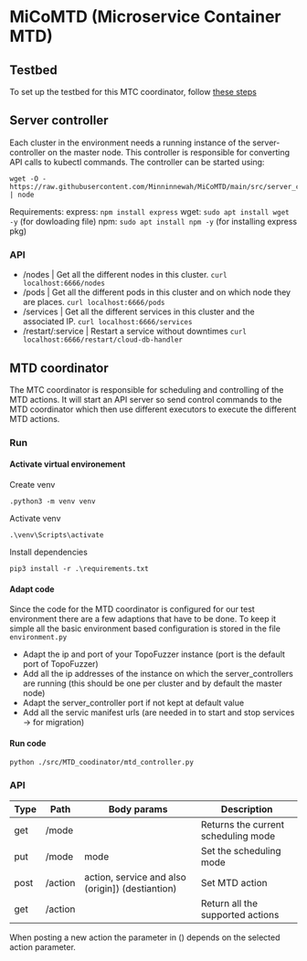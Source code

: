 # MiCoMTD (Microservice Container MTD)


## Testbed
To set up the testbed for this MTC coordinator, follow [these steps](https://github.com/Minninnewah/MiCoMTD/tree/main/testbed#readme)

## Server controller
Each cluster in the environment needs a running instance of the server-controller on the master node. This controller is responsible for converting API calls to kubectl commands. The controller can be started using:
```
wget -O - https://raw.githubusercontent.com/Minninnewah/MiCoMTD/main/src/server_controller/index.js | node
```
Requirements:
express: ```npm install express```
wget: ```sudo apt install wget -y``` (for dowloading file)
npm: ```sudo apt install npm -y``` (for installing express pkg)

### API
- /nodes              | Get all the different nodes in this cluster. ```curl localhost:6666/nodes```
- /pods               | Get all the different pods in this cluster and on which node they are places. ```curl localhost:6666/pods```
- /services           | Get all the different services in this cluster and the associated IP. ```curl localhost:6666/services```
- /restart/:service   | Restart a service without downtimes ```curl localhost:6666/restart/cloud-db-handler```

## MTD coordinator
The MTC coordinator is responsible for scheduling and controlling of the MTD actions. It will start an API server so send control commands to the MTD coordinator which then use different executors to execute the different MTD actions.

### Run
#### Activate virtual environement

Create venv
```
.python3 -m venv venv
```
Activate venv
```
.\venv\Scripts\activate
```
Install dependencies
```
pip3 install -r .\requirements.txt
```

#### Adapt code
Since the code for the MTD coordinator is configured for our test environment there are a few adaptions that have to be done. To keep it simple all the basic environment based configuration is stored in the file ```environment.py```
- Adapt the ip and port of your TopoFuzzer instance (port is the default port of TopoFuzzer)
- Add all the ip addresses of the instance on which the server_controllers are running (this should be one per cluster and by default the master node)
- Adapt the server_controller port if not kept at default value
- Add all the servic manifest urls (are needed in to start and stop services -> for migration)

#### Run code
```
python ./src/MTD_coodinator/mtd_controller.py
```

### API
| Type | Path    | Body params                                     | Description                         |
|------|---------|-------------------------------------------------|-------------------------------------|
| get  | /mode   |                                                 | Returns the current scheduling mode |
| put  | /mode   | mode                                            | Set the scheduling mode             |
| post | /action | action, service and also (origin]) (destiantion)| Set MTD action                      |
| get  | /action |                                                 | Return all the supported actions    |

When posting a new action the parameter in () depends on the selected action parameter.
